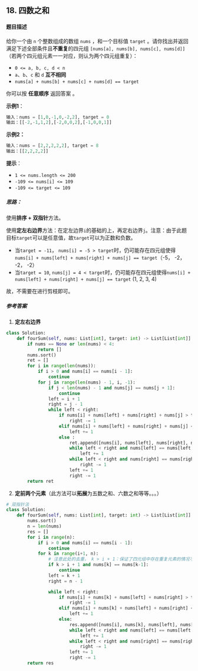 ## 18. 四数之和

#### 题目描述

给你一个由 `n` 个整数组成的数组 `nums` ，和一个目标值 `target` 。请你找出并返回满足下述全部条件且**不重复**的四元组 `[nums[a], nums[b], nums[c], nums[d]]` （若两个四元组元素一一对应，则认为两个四元组重复）：

- `0 <= a, b, c, d < n`
- `a`、`b`、`c` 和 `d` **互不相同**
- `nums[a] + nums[b] + nums[c] + nums[d] == target`

你可以按 **任意顺序** 返回答案 。

 **示例1**：

```python
输入：nums = [1,0,-1,0,-2,2], target = 0
输出：[[-2,-1,1,2],[-2,0,0,2],[-1,0,0,1]]
```

**示例2：**

```python
输入：nums = [2,2,2,2,2], target = 8
输出：[[2,2,2,2]]
```

**提示**：

- `1 <= nums.length <= 200`
- `-109 <= nums[i] <= 109`
- `-109 <= target <= 109`

##### 思路：

使用**排序 + 双指针**方法。

使用**定左右边界**方法：在定左边界`i`的基础的上，再定右边界`j`。注意：由于此题目标`target`可以是任意值，故`target`可以为正数和负数。

- 当`target = -11`， `nums[i] = -5 > target`时，仍可能存在四元组使得`nums[i] + nums[left] + nums[right] + nums[j] == target`（-5， -2， -2， -2）
- 当`target = 10`, `nums[j] = 4 < target`时，仍可能存在四元组使得`nums[i] + nums[left] + nums[right] + nums[j] == target`  (1, 2, 3, 4)

故，不需要在进行剪枝即可。

##### 参考答案

1. **定左右边界**

```python
class Solution:
    def fourSum(self, nums: List[int], target: int) -> List[List[int]]:
        if nums == None or len(nums) < 4:
            return []
        nums.sort()
        ret = []
        for i in range(len(nums)):
            if i > 0 and nums[i] == nums[i - 1]:
                continue
            for j in range(len(nums) - 1, i, -1):
                if j < len(nums) - 1 and nums[j] == nums[j + 1]:
                    continue
                left = i + 1
                right = j - 1
                while left < right:
                    if nums[i] + nums[left] + nums[right] + nums[j] > target:
                        right -= 1
                    elif nums[i] + nums[left] + nums[right] + nums[j] < target:
                        left += 1
                    else :
                        ret.append([nums[i], nums[left], nums[right], nums[j]])
                        while left < right and nums[left] == nums[left + 1]:
                            left += 1
                        while left < right and nums[right] == nums[right - 1]:
                            right -= 1
                        left += 1
                        right -= 1
        return ret 
```

2.  **定前两个元素**（此方法可以**拓展**为五数之和、六数之和等等。。。）

```python
# 双指针法
class Solution:
    def fourSum(self, nums: List[int], target: int) -> List[List[int]]:
        nums.sort()
        n = len(nums)
        res = []
        for i in range(n):
            if i > 0 and nums[i] == nums[i - 1]: 
                continue
            for k in range(i+1, n):
                # 注意此处的去重， k > i + 1：保证了四元组中存在重复元素的情况不会被忽略
                if k > i + 1 and nums[k] == nums[k-1]: 
                    continue
                left = k + 1
                right = n - 1

                while left < right:
                    if nums[i] + nums[k] + nums[left] + nums[right] > target: 
                        right -= 1
                    elif nums[i] + nums[k] + nums[left] + nums[right] < target: 
                        left += 1
                    else:
                        res.append([nums[i], nums[k], nums[left], nums[right]])
                        while left < right and nums[left] == nums[left + 1]: 
                            left += 1
                        while left < right and nums[right] == nums[right - 1]: 
                            right -= 1
                        left += 1
                        right -= 1
        return res
```

